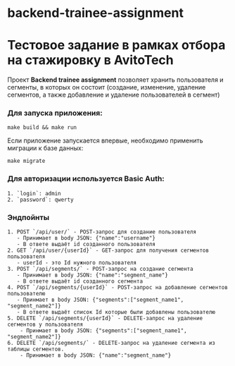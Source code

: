 # backend-trainee-assignment
# Тестовое задание в рамках отбора на стажировку в AvitoTech

Проект **Backend trainee assignment**  позволяет хранить пользователя и сегменты, в которых он состоит (создание, изменение, удаление сегментов, а также добавление и удаление пользователей в сегмент)

### Для запуска приложения:

```
make build && make run
```

Если приложение запускается впервые, необходимо применить миграции к базе данных:

```
make migrate
```

### Для авторизации используется Basic Auth: 
    1. `login`: admin
    2. `password`: qwerty
   
### Эндпойнты
    1. POST `/api/user/` - POST-запрос для создание пользователя
       - Принимает в body JSON: {"name":"username"}
       - В ответе выдаёт id созданного пользователя
    2. GET `/api/user/{userId}` - GET-запрос для получения сегментов пользователя
       - userId - это Id нужного пользователя
    3. POST `/api/segments/` - POST-запрос на создание сегмента 
       - Принимает в body JSON: {"name":"segment_name"}
       - В ответе выдаёт id созданного сегмента
    4. POST `/api/segments/{userId}` - POST-запрос на добавление сегментов пользователю 
       - Принмает в body JSON: {"segments":["segment_name1", "segment_name2"]}
       - В ответе выдаёт список Id которые были добавлены пользователю 
    5. DELETE `/api/segments/{userId}` - DELETE-запрос на удаление сегментов у пользователя
        - Принмает в body JSON: {"segments":["segment_name1", "segment_name2"]}
    6. DELETE `/api/segments/` - DELETE-запрос на удаление сегмента из таблицы сегментов.
        - Принимает в body JSON: {"name":"segment_name"}

